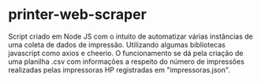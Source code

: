 # printer-web-scraper

Script criado em Node JS com o intuito de automatizar várias instâncias 
de uma coleta de dados de impressão. Utilizando algumas bibliotecas 
javascript como axios e cheerio. O funcionamento se dá pela criação de
uma planilha .csv com informações a respeito do número de impressões 
realizadas pelas impressoras HP registradas em "impressoras.json".
  
